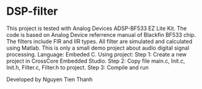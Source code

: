 # DSP-filter
This project is tested with Analog Devices ADSP-BF533 EZ Lite Kit. The code is based on Analog Device referrence manual of Blackfin BF533 chip.
The filters include FIR and IIR types. All filter are simulated and calculated using Matlab.
This is only a small demo project about audio digital signal processing.
Language: Embeded C.
Using project:
    Step 1: Create a new project in CrossCore Embedded Studio.
    Step 2: Copy file main.c, Init.c, Init.h, Filter.c, Filter.h to project.
    Step 3: Compile and run

Developed by Nguyen Tien Thanh


